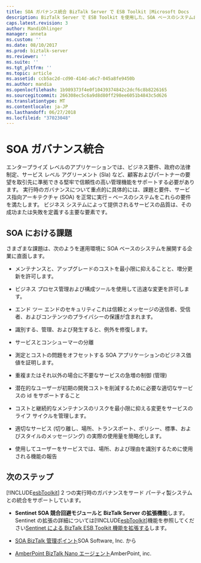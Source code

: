 ```yaml
---
title: SOA ガバナンス統合 BizTalk Server で ESB Toolkit |Microsoft Docs
description: BizTalk Server で ESB Toolkit を使用した、SOA ベースのシステムおよびサードパーティの統合に関する課題の一覧
caps.latest.revision: 3
author: MandiOhlinger
manager: anneta
ms.custom: ''
ms.date: 08/10/2017
ms.prod: biztalk-server
ms.reviewer: ''
ms.suite: ''
ms.tgt_pltfrm: ''
ms.topic: article
ms.assetid: ccb5ac2d-cd90-414d-a6c7-045a8fe9450b
ms.author: mandia
ms.openlocfilehash: 1b989373f4e0f10439374842c2dcf6c8b8226165
ms.sourcegitcommit: 266308ec5c6a9d8d80ff298ee6051b4843c5d626
ms.translationtype: MT
ms.contentlocale: ja-JP
ms.lasthandoff: 06/27/2018
ms.locfileid: "37023048"
---
```

# <a name="soa-governance-integration"></a>SOA ガバナンス統合
エンタープライズ レベルのアプリケーションでは、ビジネス要件、政府の法律制定、サービス レベル アグリーメント (Sla) など、顧客およびパートナーの要望を取引先に準拠できる堅牢で信頼性の高い管理機能をサポートする必要があります。 実行時のガバナンスについて重点的に具体的には、課題と要件、サービス指向アーキテクチャ (SOA) を正常に実行 – ベースのシステムをこれらの要件を満たします。 ビジネス システムによって提供されるサービスの品質は、その成功または失敗を定義する主要な要素です。  

## <a name="soa-challenges"></a>SOA における課題  
 さまざまな課題は、次のようを運用環境に SOA ベースのシステムを展開する企業に直面します。  

-   メンテナンスと、アップグレードのコストを最小限に抑えることと、増分更新を許可します。  

-   ビジネス プロセス管理および構成ツールを使用して迅速な変更を許可します。  

-   エンド ツー エンドのセキュリティこれは信頼とメッセージの送信者、受信者、およびコンテンツのプライバシーの保護が含まれます。  

-   識別する、管理、および発生すると、例外を修復します。  

-   サービスとコンシューマーの分離  

-   測定とコストの問題をオフセットする SOA アプリケーションのビジネス価値を証明します。  

-   重複またはそれ以外の場合に不要なサービスの急増の制御 (管理)  

-   潜在的なユーザーが初期の開発コストを削減するために必要な適切なサービスの id をサポートすること  

-   コストと継続的なメンテナンスのリスクを最小限に抑える変更をサービスのライフ サイクルを管理します。  

-   適切なサービス (切り離し、場所、トランスポート、ポリシー、標準、およびスタイルのメッセージング) の実際の使用量を簡略化します。  

-   使用してユーザーをサービスでは、場所、および理由を識別するために使用される機能の報告  

## <a name="next-steps"></a>次のステップ
 [!INCLUDE[esbToolkit](../includes/esbtoolkit-md.md)] 2 つの実行時のガバナンスをサード パーティ製システムとの統合をサポートしています。  

- **Sentinet SOA 競合回避モジュールと BizTalk Server の拡張機能**します。 Sentinet の拡張の詳細については[!INCLUDE[esbToolkit](../includes/esbtoolkit-md.md)]機能を参照してください[Sentinet による BizTalk ESB Toolkit 機能を拡張する](../technical-guides/extending-biztalk-esb-toolkit-capabilities-with-sentinet.md)します。

- [SOA BizTalk 管理ポイント](../esb-toolkit/soa-biztalk-management-point.md)SOA Software, Inc. から  

- [AmberPoint BizTalk Nano エージェント](../esb-toolkit/amberpoint-biztalk-nano-agent.md)AmberPoint, inc.
